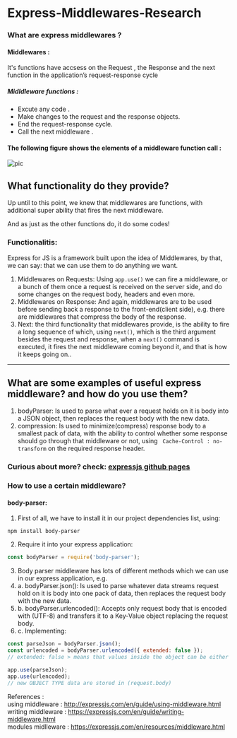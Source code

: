 # Express-Middlewares-Research

### What are express middlewares ?
#### Middlewares : 
It's functions have accsess on the Request , the Response and the next function in the application’s request-response cycle

##### Midldleware functions : 
-  Excute any code .
-  Make changes to the request and the response objects.
-  End the request-response cycle.
-  Call the next middleware .

#### The following figure shows the elements of a middleware function call : 

![pic](https://serving.photos.photobox.com/203490990ba76b95fbb5507e88956a7c2c58c644500a8f7fda1c9ab651ef0f2d22524852.jpg)


## What functionality do they provide?
Up until to this point, we knew that middlewares are functions, with additional super ability that fires the next middleware.

And as just as the other functions do, it do some codes!

### Functionalitis:
Express for JS is a framework built upon the idea of Middlewares, by that, we can say: that we can use them to do anything we want.
1. Middlewares on Requests: Using ``` app.use() ``` we can fire a middleware, or a bunch of them once a request is received on the server side, and do some changes on the request body, headers and even more.
2. Middlewares on Response: And again, middlewares are to be used before sending back a response to the front-end(client side), e.g. there are middlewares that compress the body of the response.
3. Next: the third functionality that middlewares provide, is the ability to fire a long sequence of which, using ``` next() ```, which is the third argument besides the request and response, when a ``` next() ``` command is executed, it fires the next middleware coming beyond it, and that is how it keeps going on..

----------

## What are some examples of useful express middleware? and how do you use them?
1. bodyParser: Is used to parse what ever a request holds on it is body into a JSON object, then replaces the request body with the new data.
2. compression: Is used to minimize(compress) response body to a smallest pack of data, with the ability to control whether some response should go through that middleware or not, using ``` Cache-Control : no-transform``` on the required response header.

### Curious about more? check: [expressjs github pages](https://github.com/expressjs)

### How to use a certain middleware?
#### body-parser:
1. First of all, we have to install it in our project dependencies list, using:
```
npm install body-parser
```
2. Require it into your express application:
``` javascript
const bodyParser = require('body-parser');
```
3. Body parser middleware has lots of different methods which we can use in our express application, e.g.
3. a. bodyParser.json(): Is used to parse whatever data streams request hold on it is body into one pack of data, then replaces the request body with the new data.
3. b. bodyParser.urlencoded(): Accepts only request body that is encoded with (UTF-8) and transfers it to a Key-Value object replacing the request body.
3. c. Implementing:
``` javascript
const parseJson = bodyParser.json();
const urlencoded = bodyParser.urlencoded({ extended: false });
// extended: false > means that values inside the object can be either a string or an array.

app.use(parseJson);
app.use(urlencoded);
// new OBJECT TYPE data are stored in (request.body)
```

References :   
using middleware : http://expressjs.com/en/guide/using-middleware.html   
writing middleware : https://expressjs.com/en/guide/writing-middleware.html   
modules midlleware : https://expressjs.com/en/resources/middleware.html   
